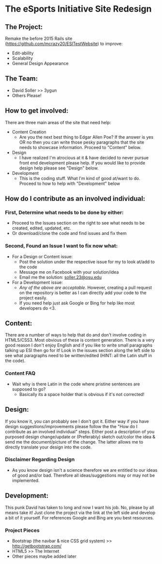 # The eSports Initiative Site Redesign

## The Project:
Remake the before 2015 Rails site (https://github.com/mcrazy20/ESITestWebsite) to improve:
- Edit-ability
- Scalability
- General Design Appearance

## The Team:
- David Soller >> 3ygun
- Others Please!

## How to get involved:
There are three main areas of the site that need help:
- Content Creation
	- Are you the next best thing to Edgar Allen Poe? If the answer is yes OR no then you can write those pesky paragraphs that the site needs to showcase information. Proceed to "Content" below.
- Design
	- I have realized I'm atrocious at it & have decided to never pursue front end development please help. If you would like to provide design help please see "Design" below.
- Development
	- This is the coding stuff. What I'm kind of good at/want to do. Proceed to how to help with "Development" below

## How do I contribute as an involved individual:
### First, Determine what needs to be done by either:
- Proceed to the Issues section on the right to see what needs to be created, edited, updated, etc.
- Or download/clone the code and find issues and fix them

### Second, Found an Issue I want to fix now what:
- For a Design or Content issue:
	- Post the solution under the respective issue for my to look at/add to the code
	- Message me on Facebook with your solution/idea
	- Email me the solution: soller.23@osu.edu
- For a Development issue:
	- *Any of the above are acceptable*. However, creating a pull request on the repository is better as I can directly add your code to the project easily.
	- If you need help just ask Google or Bing for help like most developers do <3.

## Content:
There are a number of ways to help that do and don't involve coding in HTML5/CSS3. Most obvious of these is content generation. There is a very good reason I don't enjoy English and if you like to write small paragraphs talking up ESI then go for it! Look in the issues section along the left side to see what paragraphs need to be written/edited (HINT: all the Latin stuff in the code). 

### Content FAQ
- Wait why is there Latin in the code where pristine sentences are supposed to go?
	- Basically its a space holder that is obvious if it's not corrected!

## Design:
If you know it, you can probably see I don't got it. Either way if you have design suggestions/improvements please follow the the "How do I contribute as an involved individual" steps. Either post a description of you purposed design change/update or (Preferably) sketch out/color the idea & send me the document/picture of the change. The latter allows me to directly translate your design into the code.

### Disclaimer Regarding Design
- As you know design isn't a science therefore we are entitled to our ideas of good and/or bad. Therefore all ideas/suggestions may or may not be implemented.  


## Development:
This punk David has taken to long and now I want his job. No, please by all means take it! Just clone the project via the link at the left side and develop a bit of it yourself. For references Google and Bing are you best resources.

### Project Pieces
- Bootstrap (the navbar & nice CSS grid system) >> http://getbootstrap.com/
- HTML5 >> The Internet
- Other pieces maybe added later
